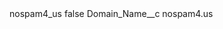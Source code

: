 <?xml version="1.0" encoding="UTF-8"?>
<CustomMetadata xmlns="http://soap.sforce.com/2006/04/metadata" xmlns:xsi="http://www.w3.org/2001/XMLSchema-instance" xmlns:xsd="http://www.w3.org/2001/XMLSchema">
    <label>nospam4_us</label>
    <protected>false</protected>
    <values>
        <field>Domain_Name__c</field>
        <value xsi:type="xsd:string">nospam4.us</value>
    </values>
</CustomMetadata>
